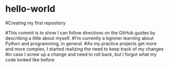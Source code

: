 # hello-world
#Creating my first repository

#This commit is to show I can follow directions on the GitHub guides by describing a little about myself.
#I'm currently a bginner learning about Python and programming, in general.
#As my practice projects get more and more complex, I started realizing the need to keep track of my changes
#in case I screw up a change and need to roll back, but I forgot what my code looked like before
